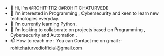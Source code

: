 - 👋 Hi, I’m @ROHIT-1112 (@ROHIT CHATURVEDI)
- 👀 I’m interested in Programming , Cybersecurity and keen to learn new technologies everyday.
- 🌱 I’m currently learning Python .
- 💞️ I’m looking to collaborate on projects based on Programming , Cybersecurity and Automation .
- 📫 How to reach me : You can Contact me on gmail :- rohitchaturvediofficial@gmail.com 

<!---
ROHIT-1112/ROHIT-1112 is a ✨ special ✨ repository because its `README.md` (this file) appears on your GitHub profile.
You can click the Preview link to take a look at your changes.
--->

